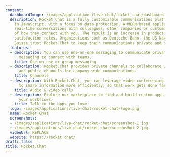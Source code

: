 ```yaml
---
content:
  dashboardImage: /images/applications/live-chat/rocket-chat/dashboard.jpg
  description: Rocket.Chat is a fully customizable communications platform developed
    in JavaScript, with a focus on data protection. A MERN-based application, it enables
    real-time conversations with colleagues, other companies or customers, regardless
    of how they connect with you. The result is an increase in productivity and customer
    satisfaction rates. Organizations such as Deutsche Bahn, the US Navy and Credit
    Suisse trust Rocket.Chat to keep their communications private and secure.
  features:
  - description: You can use one-on-one messaging to communicate privately or group
      messaging to connect with teams.
    title: One-on-one or group messaging
  - description: Rocket.Chat provides private channels to collaborate with your team
      and public channels for company-wide communications.
    title: Channels
  - description: With Rocket.Chat, you can leverage video conferencing integrations
      to share information more efficiently, so that work gets done faster.
    title: Audio & video calls
  - description: Explore our marketplace to find and build custom apps that streamline
      your workflows.
    title: Talk to the apps you love
  logo: /images/applications/live-chat/rocket-chat/logo.png
  name: Rocket.Chat
  screenshots:
  - /images/applications/live-chat/rocket-chat/screenshot-1.jpg
  - /images/applications/live-chat/rocket-chat/screenshot-2.jpg
  videoUrl: REPLACE
  website: https://rocket.chat/
draft: false
title: Rocket.Chat
---
```


